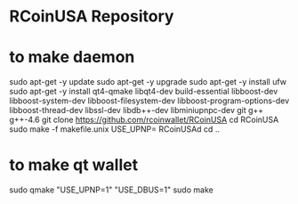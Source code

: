 # RCoinUSA Repository
# to make daemon 
sudo apt-get -y update
sudo apt-get -y upgrade
sudo apt-get -y install ufw
sudo apt-get -y install qt4-qmake libqt4-dev build-essential libboost-dev libboost-system-dev libboost-filesystem-dev libboost-program-options-dev libboost-thread-dev libssl-dev libdb++-dev libminiupnpc-dev git g++ g++-4.6
git clone https://github.com/rcoinwallet/RCoinUSA
cd RCoinUSA
sudo make -f makefile.unix USE_UPNP= RCoinUSAd
cd ..
# to make qt wallet
sudo qmake "USE_UPNP=1" "USE_DBUS=1"
sudo make
